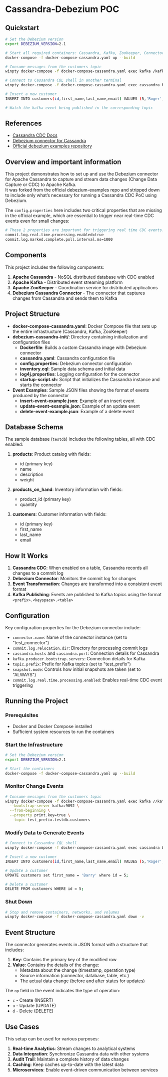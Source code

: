 # Cassandra-Debezium POC

## Quickstart
```bash
# Set the Debezium version
export DEBEZIUM_VERSION=2.1

# Start all required containers: Cassandra, Kafka, Zookeeper, Connector
docker-compose -f docker-compose-cassandra.yaml up --build

# Consume messages from the customers topic
winpty docker-compose -f docker-compose-cassandra.yaml exec kafka /kafka/bin/kafka-console-consumer.sh --bootstrap-server kafka:9092 --from-beginning --property print.key=true --topic test_prefix.testdb.customers

# Connect to Cassandra CQL shell in another terminal
winpty docker-compose -f docker-compose-cassandra.yaml exec cassandra bash -c 'cqlsh --keyspace=testdb'

# Insert a new customer
INSERT INTO customers(id,first_name,last_name,email) VALUES (5,'Roger','Poor','roger@poor.com');

# Watch the kafka event being published in the corresponding topic
```

## References 
- [Cassandra CDC Docs](https://cassandra.apache.org/doc/latest/cassandra/managing/operating/cdc.html)
- [Debezium connector for Cassandra](https://debezium.io/documentation/reference/stable/connectors/cassandra.html)
- [Official debezium examples repository](https://github.com/debezium/debezium-examples/blob/main/tutorial/README.md#using-cassandra)

## Overview and important information

This project demonstrates how to set up and use the Debezium connector for Apache Cassandra to capture and stream data changes (Change Data Capture or CDC) to Apache Kafka. <br>
It was forked from the official debezium-examples repo and stripped down to include only what’s necessary for running a Cassandra CDC PoC using Debezium.

The `config.properties` here includes two critical properties that are missing in the official example, which are essential to trigger near real-time CDC events even for small changes:

```bash
# These 2 properties are important for triggering real time CDC events. If set to false CDC events will be sent in batches only when the max batch size is reached.
commit.log.real.time.processing.enabled=true
commit.log.marked.complete.poll.interval.ms=1000
```

## Components

This project includes the following components:

1. **Apache Cassandra** - NoSQL distributed database with CDC enabled
2. **Apache Kafka** - Distributed event streaming platform
3. **Apache ZooKeeper** - Coordination service for distributed applications
4. **Debezium Cassandra Connector** - The connector that captures changes from Cassandra and sends them to Kafka

## Project Structure

- **docker-compose-cassandra.yaml**: Docker Compose file that sets up the entire infrastructure (Cassandra, Kafka, ZooKeeper)
- **debezium-cassandra-init/**: Directory containing initialization and configuration files
  - **Dockerfile**: Builds a custom Cassandra image with Debezium connector
  - **cassandra.yaml**: Cassandra configuration file
  - **config.properties**: Debezium connector configuration
  - **inventory.cql**: Sample data schema and initial data
  - **log4j.properties**: Logging configuration for the connector
  - **startup-script.sh**: Script that initializes the Cassandra instance and starts the connector
- **Event Examples**: Sample JSON files showing the format of events produced by the connector
  - **insert-event-example.json**: Example of an insert event
  - **update-event-example.json**: Example of an update event
  - **delete-event-example.json**: Example of a delete event

## Database Schema

The sample database (`testdb`) includes the following tables, all with CDC enabled:

1. **products**: Product catalog with fields:
   - id (primary key)
   - name
   - description
   - weight

2. **products_on_hand**: Inventory information with fields:
   - product_id (primary key)
   - quantity

3. **customers**: Customer information with fields:
   - id (primary key)
   - first_name
   - last_name
   - email

## How It Works

1. **Cassandra CDC**: When enabled on a table, Cassandra records all changes to a commit log
2. **Debezium Connector**: Monitors the commit log for changes
3. **Event Transformation**: Changes are transformed into a consistent event format
4. **Kafka Publishing**: Events are published to Kafka topics using the format `<prefix>.<keyspace>.<table>`

## Configuration

Key configuration properties for the Debezium connector include:

- `connector.name`: Name of the connector instance (set to "test_connector")
- `commit.log.relocation.dir`: Directory for processing commit logs
- `cassandra.hosts` and `cassandra.port`: Connection details for Cassandra
- `kafka.producer.bootstrap.servers`: Connection details for Kafka
- `topic.prefix`: Prefix for Kafka topics (set to "test_prefix")
- `snapshot.mode`: Controls how initial snapshots are taken (set to "ALWAYS")
- `commit.log.real.time.processing.enabled`: Enables real-time CDC event triggering

## Running the Project

### Prerequisites

- Docker and Docker Compose installed
- Sufficient system resources to run the containers

### Start the Infrastructure

```bash
# Set the Debezium version
export DEBEZIUM_VERSION=2.1

# Start the containers
docker-compose -f docker-compose-cassandra.yaml up --build
```

### Monitor Change Events

```bash
# Consume messages from the customers topic
winpty docker-compose -f docker-compose-cassandra.yaml exec kafka //kafka/bin/kafka-console-consumer.sh \
  --bootstrap-server kafka:9092 \
  --from-beginning \
  --property print.key=true \
  --topic test_prefix.testdb.customers
```

### Modify Data to Generate Events

```bash
# Connect to Cassandra CQL shell
winpty docker-compose -f docker-compose-cassandra.yaml exec cassandra bash -c 'cqlsh --keyspace=testdb'

# Insert a new customer
INSERT INTO customers(id,first_name,last_name,email) VALUES (5,'Roger','Poor','roger@poor.com');

# Update a customer
UPDATE customers set first_name = 'Barry' where id = 5;

# Delete a customer
DELETE FROM customers WHERE id = 5;
```

### Shut Down

```bash
# Stop and remove containers, networks, and volumes
winpty docker-compose -f docker-compose-cassandra.yaml down -v
```

## Event Structure

The connector generates events in JSON format with a structure that includes:

1. **Key**: Contains the primary key of the modified row
2. **Value**: Contains the details of the change:
   - Metadata about the change (timestamp, operation type)
   - Source information (connector, database, table, etc.)
   - The actual data change (before and after states for updates)

The `op` field in the event indicates the type of operation:
- `c` - Create (INSERT)
- `u` - Update (UPDATE)
- `d` - Delete (DELETE)

## Use Cases

This setup can be used for various purposes:

1. **Real-time Analytics**: Stream changes to analytical systems
2. **Data Integration**: Synchronize Cassandra data with other systems
3. **Audit Trail**: Maintain a complete history of data changes
4. **Caching**: Keep caches up-to-date with the latest data
5. **Microservices**: Enable event-driven communication between services